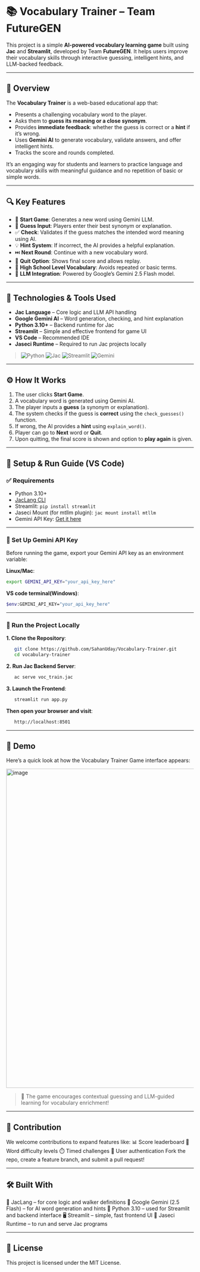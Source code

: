 # 📚 Vocabulary Trainer – Team FutureGEN

This project is a simple **AI-powered vocabulary learning game** built using **Jac** and **Streamlit**, developed by Team **FutureGEN**. It helps users improve their vocabulary skills through interactive guessing, intelligent hints, and LLM-backed feedback.

---

## 📌 Overview

The **Vocabulary Trainer** is a web-based educational app that:

* Presents a challenging vocabulary word to the player.
* Asks them to **guess its meaning or a close synonym**.
* Provides **immediate feedback**: whether the guess is correct or a **hint** if it’s wrong.
* Uses **Gemini AI** to generate vocabulary, validate answers, and offer intelligent hints.
* Tracks the score and rounds completed.

It’s an engaging way for students and learners to practice language and vocabulary skills with meaningful guidance and no repetition of basic or simple words.

---

## 🔍 Key Features

* 🚀 **Start Game**: Generates a new word using Gemini LLM.
* 💬 **Guess Input**: Players enter their best synonym or explanation.
* ✅ **Check**: Validates if the guess matches the intended word meaning using AI.
* 💡 **Hint System**: If incorrect, the AI provides a helpful explanation.
* ⏭️ **Next Round**: Continue with a new vocabulary word.
* 🛑 **Quit Option**: Shows final score and allows replay.
* 🧠 **High School Level Vocabulary**: Avoids repeated or basic terms.
* 🧩 **LLM Integration**: Powered by Google’s Gemini 2.5 Flash model.

---

## 🔧 Technologies & Tools Used

* **Jac Language** – Core logic and LLM API handling
* **Google Gemini AI** – Word generation, checking, and hint explanation
* **Python 3.10+** – Backend runtime for Jac
* **Streamlit** – Simple and effective frontend for game UI
* **VS Code** – Recommended IDE
* **Jaseci Runtime** – Required to run Jac projects locally

> ![Python](https://img.shields.io/badge/python-3670A0?logo=python&logoColor=FFFF00)
> ![Jac](https://img.shields.io/badge/JacLang-%23009b77.svg?logoColor=white)
> ![Streamlit](https://img.shields.io/badge/streamlit-%23FF4B4B.svg?logo=streamlit&logoColor=white)
> ![Gemini](https://img.shields.io/badge/Gemini_AI-%2300AEEF?logo=google&logoColor=white)

---

## ⚙️ How It Works

1. The user clicks **Start Game**.
2. A vocabulary word is generated using Gemini AI.
3. The player inputs a **guess** (a synonym or explanation).
4. The system checks if the guess is **correct** using the `check_guesses()` function.
5. If wrong, the AI provides a **hint** using `explain_word()`.
6. Player can go to **Next** word or **Quit**.
7. Upon quitting, the final score is shown and option to **play again** is given.

---

## 🧰 Setup & Run Guide (VS Code)

### ✅ Requirements

* Python 3.10+
* [JacLang CLI](https://jaclang.com/docs/getting-started/installation/)
* Streamlit: `pip install streamlit`
* Jaseci Mount (for mtllm plugin): `jac mount install mtllm`
* Gemini API Key: [Get it here](https://makersuite.google.com/app)

---

### 🔐 Set Up Gemini API Key

Before running the game, export your Gemini API key as an environment variable:

**Linux/Mac**:
```bash
export GEMINI_API_KEY="your_api_key_here"
```

**VS code terminal(Windows)**:
```bash
$env:GEMINI_API_KEY="your_api_key_here"
```

---

### 🚀 Run the Project Locally

**1. Clone the Repository**:
```bash
   git clone https://github.com/SahanUday/Vocabulary-Trainer.git
   cd vocabulary-trainer
```

**2. Run Jac Backend Server**:
```bash
   ac serve voc_train.jac
```

**3. Launch the Frontend**:
```bash
   streamlit run app.py
```

**Then open your browser and visit**:
```bash
   http://localhost:8501
```

---

## 🧪 Demo

Here’s a quick look at how the Vocabulary Trainer Game interface appears:

<img width="1764" height="854" alt="image" src="https://github.com/user-attachments/assets/c0e7a36f-d8b6-4414-9645-4109985ad0ac" />

> 🧠 The game encourages contextual guessing and LLM-guided learning for vocabulary enrichment!

---

## 🤝 Contribution

We welcome contributions to expand features like:
    📊 Score leaderboard
    🧠 Word difficulty levels
    ⏱️ Timed challenges
    🔐 User authentication
Fork the repo, create a feature branch, and submit a pull request!

---

## 🛠 Built With

🧬 JacLang – for core logic and walker definitions
🤖 Google Gemini (2.5 Flash) – for AI word generation and hints
🐍 Python 3.10 – used for Streamlit and backend interface
🖥️ Streamlit – simple, fast frontend UI
🧠 Jaseci Runtime – to run and serve Jac programs

---

## 📜 License

This project is licensed under the MIT License.
